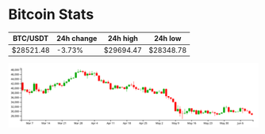 # Bitcoin Stats

BTC/USDT|24h change|24h high|24h low|
|---|---|---|---|
|$28521.48|-3.73%|$29694.47|$28348.78|

<img src="./chart.svg">
